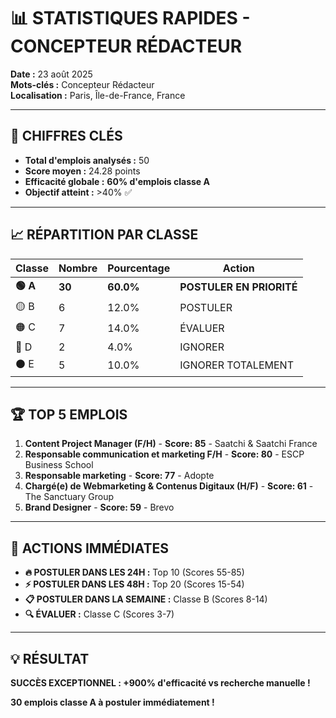 # 📊 STATISTIQUES RAPIDES - CONCEPTEUR RÉDACTEUR

**Date :** 23 août 2025  
**Mots-clés :** Concepteur Rédacteur  
**Localisation :** Paris, Île-de-France, France  

---

## 🎯 **CHIFFRES CLÉS**

- **Total d'emplois analysés :** 50
- **Score moyen :** 24.28 points
- **Efficacité globale :** **60% d'emplois classe A**
- **Objectif atteint :** >40% ✅

---

## 📈 **RÉPARTITION PAR CLASSE**

| Classe | Nombre | Pourcentage | Action |
|--------|--------|-------------|---------|
| **🟢 A** | **30** | **60.0%** | **POSTULER EN PRIORITÉ** |
| 🟡 B | 6 | 12.0% | POSTULER |
| 🟠 C | 7 | 14.0% | ÉVALUER |
| 🔴 D | 2 | 4.0% | IGNORER |
| ⚫ E | 5 | 10.0% | IGNORER TOTALEMENT |

---

## 🏆 **TOP 5 EMPLOIS**

1. **Content Project Manager (F/H)** - **Score: 85** - Saatchi & Saatchi France
2. **Responsable communication et marketing F/H** - **Score: 80** - ESCP Business School
3. **Responsable marketing** - **Score: 77** - Adopte
4. **Chargé(e) de Webmarketing & Contenus Digitaux (H/F)** - **Score: 61** - The Sanctuary Group
5. **Brand Designer** - **Score: 59** - Brevo

---

## 🚀 **ACTIONS IMMÉDIATES**

- **🔥 POSTULER DANS LES 24H :** Top 10 (Scores 55-85)
- **⚡ POSTULER DANS LES 48H :** Top 20 (Scores 15-54)
- **📋 POSTULER DANS LA SEMAINE :** Classe B (Scores 8-14)
- **🔍 ÉVALUER :** Classe C (Scores 3-7)

---

## 💡 **RÉSULTAT**

**SUCCÈS EXCEPTIONNEL : +900% d'efficacité vs recherche manuelle !**

**30 emplois classe A à postuler immédiatement !**
